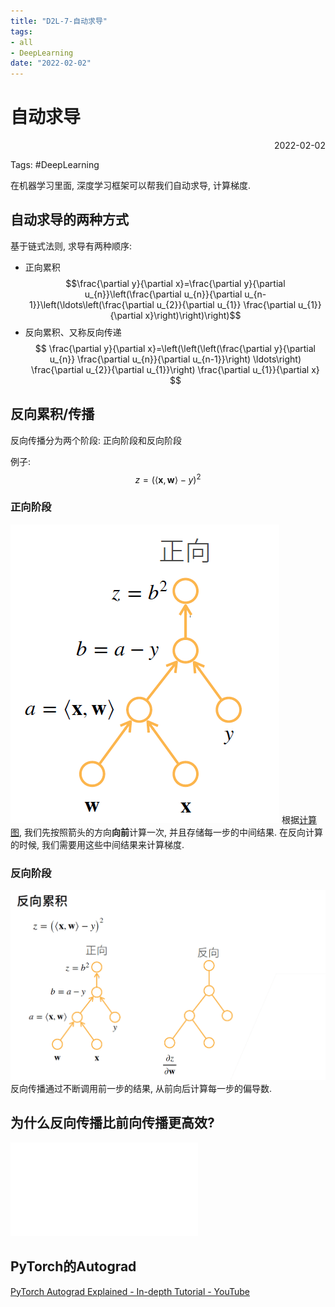 ```yaml
---
title: "D2L-7-自动求导"
tags:
- all
- DeepLearning
date: "2022-02-02"
---
```

# 自动求导

<div align="right"> 2022-02-02</div>

Tags: #DeepLearning 

在机器学习里面, 深度学习框架可以帮我们自动求导, 计算梯度.

## 自动求导的两种方式
基于链式法则, 求导有两种顺序:
- 正向累积 
$$\frac{\partial y}{\partial x}=\frac{\partial y}{\partial u_{n}}\left(\frac{\partial u_{n}}{\partial u_{n-1}}\left(\ldots\left(\frac{\partial u_{2}}{\partial u_{1}} \frac{\partial u_{1}}{\partial x}\right)\right)\right)$$
- 反向累积、又称反向传递
$$
\frac{\partial y}{\partial x}=\left(\left(\left(\frac{\partial y}{\partial u_{n}} \frac{\partial u_{n}}{\partial u_{n-1}}\right) \ldots\right) \frac{\partial u_{2}}{\partial u_{1}}\right) \frac{\partial u_{1}}{\partial x}
$$

## 反向累积/传播
反向传播分为两个阶段: 正向阶段和反向阶段

例子: $$z=(\langle\mathbf{x}, \mathbf{w}\rangle-y)^{2}$$
### 正向阶段
![400](notes/2022/2022.1/assets/img_2022-10-15-23.png)
根据[计算图](notes/2022/2022.1/D2L-6-计算图.md), 我们先按照箭头的方向**向前**计算一次, 并且存储每一步的中间结果. 在反向计算的时候, 我们需要用这些中间结果来计算梯度.

### 反向阶段
![Backpropagation](notes/2022/2022.1/assets/img_2022-10-15.gif)
反向传播通过不断调用前一步的结果, 从前向后计算每一步的偏导数.


## 为什么反向传播比前向传播更高效?
![为什么反向传播比前向传播更高效](notes/2022/2022.1/为什么反向传播比前向传播更高效.md)


## PyTorch的Autograd
[PyTorch Autograd Explained - In-depth Tutorial - YouTube](https://www.youtube.com/watch?v=MswxJw-8PvE)
